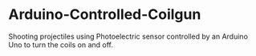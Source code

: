 # Arduino-Controlled-Coilgun
Shooting projectiles using Photoelectric sensor controlled by an Arduino Uno to turn the coils on and off.
